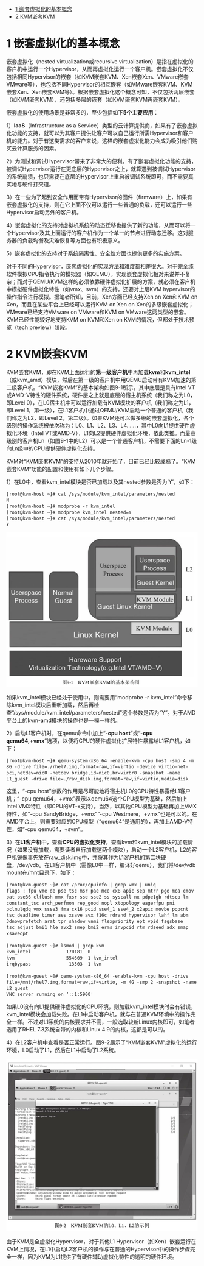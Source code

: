 
<!-- @import "[TOC]" {cmd="toc" depthFrom=1 depthTo=6 orderedList=false} -->

<!-- code_chunk_output -->

- [1 嵌套虚拟化的基本概念](#1-嵌套虚拟化的基本概念)
- [2 KVM嵌套KVM](#2-kvm嵌套kvm)

<!-- /code_chunk_output -->

# 1 嵌套虚拟化的基本概念

嵌套虚拟化（nested virtualization或recursive virtualization）是指在虚拟化的客户机中运行一个Hypervisor，从而再虚拟化运行一个客户机。嵌套虚拟化不仅包括相同Hypervisor的嵌套（如KVM嵌套KVM、Xen嵌套Xen、VMware嵌套VMware等），也包括不同Hypervisor的相互嵌套（如VMware嵌套KVM、KVM嵌套Xen、Xen嵌套KVM等）。根据嵌套虚拟化这个概念可知，不仅包括两层嵌套（如KVM嵌套KVM），还包括多层的嵌套（如KVM嵌套KVM再嵌套KVM）。

嵌套虚拟化的使用场景是非常多的，至少包括如下**5个主要应用**：

1）**IaaS**（Infrastructure as a Service）类型的云计算提供商，如果有了嵌套虚拟化功能的支持，就可以为其客户提供让客户可以自己运行所需Hypervisor和客户机的能力。对于有这类需求的客户来说，这样的嵌套虚拟化能力会成为吸引他们购买云计算服务的因素。

2）为测试和调试Hypervisor带来了非常大的便利。有了嵌套虚拟化功能的支持，被调试Hypervisor运行在更底层的Hypervisor之上，就算遇到被调试Hypervisor的系统崩溃，也只需要在底层的Hypervisor上重启被调试系统即可，而不需要真实地与硬件打交道。

3）在一些为了起到安全作用而带有Hypervisor的固件（firmware）上，如果有嵌套虚拟化的支持，则在它上面不仅可以运行一些普通的负载，还可以运行一些Hypervisor启动另外的客户机。

4）嵌套虚拟化的支持对虚拟机系统的动态迁移也提供了新的功能，从而可以将一个Hypervisor及其上面运行的客户机作为一个单一的节点进行动态迁移。这对服务器的负载均衡及灾难恢复等方面也有积极意义。

5）嵌套虚拟化的支持对于系统隔离性、安全性方面也提供更多的实施方案。

对于不同的Hypervisor，嵌套虚拟化的实现方法和难度都相差很大。对于完全纯软件模拟CPU指令执行的模拟器（如QEMU），实现嵌套虚拟化相对来说并不复杂；而对于QEMU/KVM这样的必须依靠硬件虚拟化扩展的方案，就必须在客户机中模拟硬件虚拟化特性（如vmx、svm）的支持，还要对上层KVM hypervisor的操作指令进行模拟。据笔者所知，目前，Xen方面已经支持Xen on Xen和KVM on Xen，而且在某些平台上已经可以运行KVM on Xen on Xen的多级嵌套虚拟化；VMware已经支持VMware on VMware和KVM on VMware这两类型的嵌套。KVM已经性能较好地支持KVM on KVM和Xen on KVM的情况，但都处于技术预览（tech preview）阶段。

# 2 KVM嵌套KVM

KVM嵌套KVM，即在KVM上面运行的**第一级客户机**中再加载**kvm**和**kvm\_intel**（或kvm\_amd）模块，然后在第一级的客户机中用QEMU启动带有KVM加速的第二级客户机。“KVM嵌套KVM”的基本架构如图9-1所示，其中底层是具有Intel VT或AMD-V特性的硬件系统，硬件层之上就是底层的宿主机系统（我们称之为L0，即Level 0），在L0宿主机中可以运行加载有KVM模块的客户机（我们称之为L1，即Level 1，第一级），在L1客户机中通过QEMU/KVM启动一个普通的客户机（我们称之为L2，即Level 2，第二级）。如果KVM还可以做多级的嵌套虚拟化，各个级别的操作系统被依次称为：L0、L1、L2、L3、L4……，其中L0向L1提供硬件虚拟化环境（Intel VT或AMD-V），L1向L2提供硬件虚拟化环境，依此类推。而最高级别的客户机Ln（如图9-1中的L2）可以是一个普通客户机，不需要下面的Ln\-1级向Ln级中的CPU提供硬件虚拟化支持。

KVM对“KVM嵌套KVM”的支持从2010年就开始了，目前已经比较成熟了。“KVM嵌套KVM”功能的配置和使用有如下几个步骤。

1）在L0中，查看kvm\_intel模块是否已加载以及其nested参数是否为‘Y’，如下：

```
[root@kvm-host ~]# cat /sys/module/kvm_intel/parameters/nested
N
[root@kvm-host ~]# modprobe -r kvm_intel
[root@kvm-host ~]# modprobe kvm_intel nested=Y 
[root@kvm-host ~]# cat /sys/module/kvm_intel/parameters/nested
Y
```

![](./images/2019-05-29-16-30-14.png)

如果kvm\_intel模块已经处于使用中，则需要用“modprobe \-r kvm\_intel”命令移除kvm\_intel模块后重新加载，然后再检查“/sys/module/kvm\_intel/parameters/nested”这个参数是否为“Y”。对于AMD平台上的kvm\-amd模块的操作也是一模一样的。

2）启动L1客户机时，在qemu命令中加上“\-**cpu host**”或“\-**cpu qemu64,\+vmx**”选项，以便将CPU的硬件虚拟化扩展特性暴露给L1客户机，如下：

```
[root@kvm-host ~]# qemu-system-x86_64 -enable-kvm -cpu host -smp 4 -m 8G -drive file=./rhel7.img,format=raw,if=virtio -device virtio-net-pci,netdev=nic0 -netdev bridge,id=nic0,br=virbr0 -snapshot -name L1_guest -drive file=./raw_disk.img,format=raw,if=virtio,media=disk
```

这里，“\-cpu host”参数的作用是尽可能地将宿主机L0的CPU特性暴露给L1客户机；“\-cpu qemu64，\+vmx”表示以qemu64这个CPU模型为基础，然后加上Intel VMX特性（即CPU的VT-x支持）。当然，以其他CPU模型为基础再加上VMX特性，如“\-cpu SandyBridge，\+vmx”“\-cpu Westmere，\+vmx”也是可以的。在AMD平台上，则需要对应的CPU模型（“qemu64”是通用的），再加上AMD\-V特性，如“\-cpu qemu64，\+svm”。

3）在**L1客户机**中，查看**CPU的虚拟化支持**，查看kvm和kvm\_intel模块的加载情况（如果没有加载，需要读者自行加载这两个模块），启动一个L2客户机，L2的客户机镜像事先放在raw\_disk.img中，并将其作为L1客户机的第二块硬盘，/dev/vdb。在L1客户机中（需像L0中一样，编译好qemu），我们将/dev/vdb mount在/mnt目录下，如下：

```
[root@kvm-guest ~]# cat /proc/cpuinfo | grep vmx | uniq
flags : fpu vme de pse tsc msr pae mce cx8 apic sep mtrr pge mca cmov pat pse36 clflush mmx fxsr sse sse2 ss syscall nx pdpe1gb rdtscp lm constant_tsc arch_perfmon rep_good nopl xtopology eagerfpu pni pclmulqdq vmx ssse3 fma cx16 pcid sse4_1 sse4_2 x2apic movbe popcnt tsc_deadline_timer aes xsave avx f16c rdrand hypervisor lahf_lm abm 3dnowprefetch arat tpr_shadow vnmi flexpriority ept vpid fsgsbase tsc_adjust bmi1 hle avx2 smep bmi2 erms invpcid rtm rdseed adx smap xsaveopt

[root@kvm-guest ~]# lsmod | grep kvm
kvm_intel             170181  0 
kvm                   554609  1 kvm_intel
irqbypass              13503  1 kvm

[root@kvm-guest ~]# qemu-system-x86_64 -enable-kvm -cpu host -drive file=/mnt/rhel7.img,format=raw,if=virtio, -m 4G -smp 2 -snapshot -name L2_guest
VNC server running on ‘::1:5900'
```

如果L0没有向L1提供硬件虚拟化的CPU环境，则加载kvm_intel模块时会有错误，kvm_intel模块会加载失败。在L1中启动客户机，就与在普通KVM环境中的操作完全一样。不过对L1系统的内核要求并不高，一般选取较新Linux内核即可，如笔者选用了RHEL 7.3系统自带的内核和Linux 4.9的内核，这都是可以的。

4）在L2客户机中查看是否正常运行。图9\-2展示了“KVM嵌套KVM”虚拟化的运行环境，L0启动了L1，然后在L1中启动了L2系统。

![](./images/2019-05-29-16-31-25.png)

由于KVM是全虚拟化Hypervisor，对于其他L1 Hypervisor（如Xen）嵌套运行在KVM上情况，在L1中启动L2客户机的操作与在普通的Hypervisor中的操作步骤完全一样，因为KVM为L1提供了有硬件辅助虚拟化特性的透明的硬件环境。
